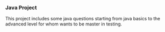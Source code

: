 ### Java Project
This project includes some java questions starting from java basics to the advanced level for whom wants to be master in testing.
